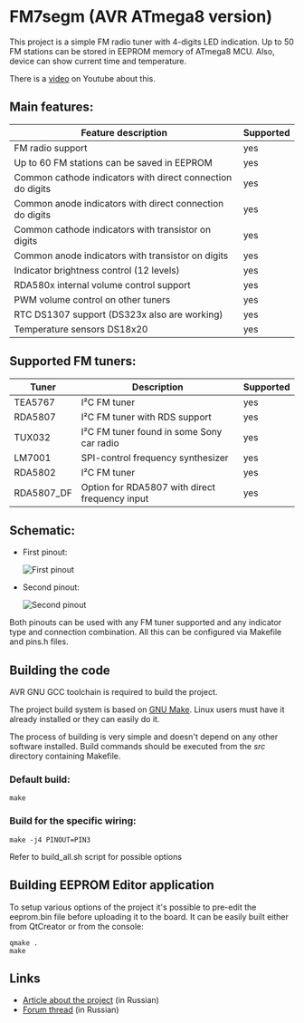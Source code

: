 # FM7segm (AVR ATmega8 version)

This project is a simple FM radio tuner with 4-digits LED indication.
Up to 50 FM stations can be stored in EEPROM memory of ATmega8 MCU.
Also, device can show current time and temperature.

There is a [video](https://youtu.be/3I_dFwAWISo) on Youtube about this.

## Main features:

|Feature description                                       |Supported|
|----------------------------------------------------------|---------|
|FM radio support                                          |yes      |
|Up to 60 FM stations can be saved in EEPROM               |yes      |
|Common cathode indicators with direct connection do digits|yes      |
|Common anode indicators with direct connection do digits  |yes      |
|Common cathode indicators with transistor on digits       |yes      |
|Common anode indicators with transistor on digits         |yes      |
|Indicator brightness control (12 levels)                  |yes      |
|RDA580x internal volume control support                   |yes      |
|PWM volume control on other tuners                        |yes      |
|RTC DS1307 support (DS323x also are working)              |yes      |
|Temperature sensors DS18x20                               |yes      |

## Supported FM tuners:

|Tuner     |Description                                   |Supported|
|----------|----------------------------------------------|---------|
|TEA5767   |I²C FM tuner                                  |yes      |
|RDA5807   |I²C FM tuner with RDS support                 |yes      |
|TUX032    |I²C FM tuner found in some Sony car radio     |yes      |
|LM7001    |SPI-control frequency synthesizer             |yes      |
|RDA5802   |I²C FM tuner                                  |yes      |
|RDA5807_DF|Option for RDA5807 with direct frequency input|yes      |

## Schematic:

* First pinout:

	![First pinout](https://raw.githubusercontent.com/WiseLord/fm7segm/master/files/fm7segm_pin1_sch.png)

* Second pinout:

	![Second pinout](https://raw.githubusercontent.com/WiseLord/fm7segm/master/files/fm7segm_pin2_sch.png)

Both pinouts can be used with any FM tuner supported and any indicator type and connection combination.
All this can be configured via Makefile and pins.h files.

## Building the code

AVR GNU GCC toolchain is required to build the project.

The project build system is based on [GNU Make](https://www.gnu.org/software/make/).
Linux users must have it already installed or they can easily do it.

The process of building is very simple and doesn't depend on any other software installed.
Build commands should be executed from the *src* directory containing Makefile.

### Default build:

`make`

### Build for the specific wiring:

`make -j4 PINOUT=PIN3`

Refer to build_all.sh script for possible options

## Building EEPROM Editor application

To setup various options of the project it's possible to pre-edit the eeprom.bin file before
uploading it to the board. It can be easily built either from QtCreator or from the console:

```
qmake .
make
```

## Links

* [Article about the project](http://radiokot.ru/circuit/digital/home/202) (in Russian)
* [Forum thread](http://radiokot.ru/forum/viewtopic.php?t=109632) (in Russian)
